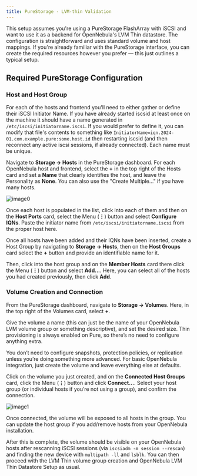 ```yaml
---
title: PureStorage - LVM-thin Validation
---
```


This setup assumes you're using a PureStorage FlashArray with iSCSI and want to use it as a backend for OpenNebula's LVM Thin datastore. The configuration is straightforward and uses standard volume and host mappings. If you're already familiar with the PureStorage interface, you can create the required resources however you prefer — this just outlines a typical setup.

## Required PureStorage Configuration

### Host and Host Group

For each of the hosts and frontend you'll need to either gather or define their iSCSI Initiator Name. If you have already started iscsid at least once on the machine it should have a name generated in `/etc/iscsi/initiatorname.iscsi`. If you would prefer to define it, you can modify that file's contents to something like `InitiatorName=iqn.2024-01.com.example.pure:some.host.id` then restarting iscsid (and then reconnect any active iscsi sessions, if already connected).  Each name must be unique. 

Navigate to **Storage → Hosts** in the PureStorage dashboard. For each OpenNebula host and frontend, select the **+** in the top right of the Hosts card and set a **Name** that clearly identifies the host, and leave the Personality as **None**.  You can also use the "Create Multiple…" if you have many hosts.

![image0](/images/purestorage_add_hostgroup.png)

Once each host is populated in the list, click into each of them and then on the **Host Ports** card, select the Menu (**⋮**) button and select **Configure IQNs**. Paste the initiator name from `/etc/iscsi/initiatorname.iscsi` from the proper host here.

Once all hosts have been added and their IQNs have been inserted, create a Host Group by navigating to **Storage → Hosts**, then on the **Host Groups** card select the **+** button and provide an identifiable name for it.

Then, click into the host group and on the **Member Hosts** card there click the Menu (**⋮**) button and select **Add…**. Here, you can select all of the hosts you had created previously, then click **Add**.

### Volume Creation and Connection

From the PureStorage dashboard, navigate to **Storage → Volumes**.  Here, in the top right of the Volumes card, select **+**.

Give the volume a name (this can just be the name of your OpenNebula LVM volume group or something descriptive), and set the desired size. Thin provisioning is always enabled on Pure, so there’s no need to configure anything extra.

You don’t need to configure snapshots, protection policies, or replication unless you’re doing something more advanced. For basic OpenNebula integration, just create the volume and leave everything else at defaults.

Click on the volume you just created, and on the **Connected Host Groups** card, click the Menu (**⋮**) button and click **Connect…**. Select your host group (or individual hosts if you’re not using a group), and confirm the connection.

![image1](/images/purestorage_connect_hostgroup.png)

Once connected, the volume will be exposed to all hosts in the group. You can update the host group if you add/remove hosts from your OpenNebula installation.

After this is complete, the volume should be visible on your OpenNebula hosts after rescanning iSCSI sessions (via `iscsiadm -m session --rescan`) and finding the new device with `multipath -ll` and `lsblk`. You can then proceed with the LVM Thin volume group creation and OpenNebula LVM Thin Datastore Setup as usual.